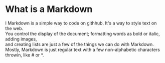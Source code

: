 <HTML>
<body> 
<h1> What is a Markdown</h1> 
<p> I Markdown is a simple way to code on githhub. It's a way to style text on the web.<br>
You control the display of the document; formatting words as bold or italic, adding images, <br>
and creating lists are just a few of the things we can do with Markdown. <br>
Mostly, Markdown is just regular text with a few non-alphabetic characters throwin, like # or *.<br>

</p>
<body> 

</HTM>
